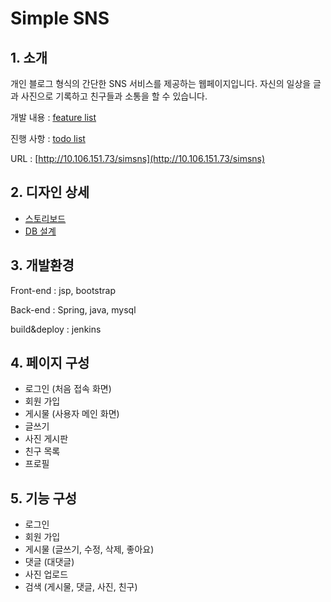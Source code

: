 # Simple SNS
## 1. 소개
개인 블로그 형식의 간단한 SNS 서비스를 제공하는 웹페이지입니다.
자신의 일상을 글과 사진으로 기록하고 친구들과 소통을 할 수 있습니다.

개발 내용 : [feature list](https://oss.navercorp.com/2018-nbp-internship-team1/junhee/wiki/Feature-List)

진행 사항 : [todo list](https://oss.navercorp.com/2018-nbp-internship-team1/junhee/projects/1)

URL : [http://10.106.151.73/simsns](http://10.106.151.73/simsns)
## 2. 디자인 상세
 - [스토리보드](https://ovenapp.io/view/vwWG0kw5u2funtTvXucq2K5VA5gdFfcR/LCfdj)
 - [DB 설계](https://oss.navercorp.com/2018-nbp-internship-team1/junhee/blob/master/db.PNG)
## 3. 개발환경
Front-end : jsp, bootstrap

Back-end : Spring, java, mysql

build&deploy : jenkins
## 4. 페이지 구성
 - 로그인 (처음 접속 화면)
 - 회원 가입
 - 게시물 (사용자 메인 화면)
 - 글쓰기
 - 사진 게시판
 - 친구 목록
 - 프로필
## 5. 기능 구성
 - 로그인
 - 회원 가입
 - 게시물 (글쓰기, 수정, 삭제, 좋아요)
 - 댓글 (대댓글)
 - 사진 업로드
 - 검색 (게시물, 댓글, 사진, 친구)
